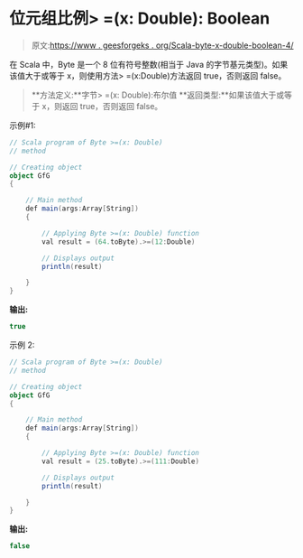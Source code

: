 # 位元组比例> =(x: Double): Boolean

> 原文:[https://www . geesforgeks . org/Scala-byte-x-double-boolean-4/](https://www.geeksforgeeks.org/scala-byte-x-double-boolean-4/)

在 Scala 中，Byte 是一个 8 位有符号整数(相当于 Java 的字节基元类型)。如果该值大于或等于 x，则使用方法> =(x:Double)方法返回 true，否则返回 false。

> **方法定义:**字节> =(x: Double):布尔值
> **返回类型:**如果该值大于或等于 x，则返回 true，否则返回 false。

示例#1:

```scala
// Scala program of Byte >=(x: Double)
// method 

// Creating object 
object GfG 
{ 

    // Main method 
    def main(args:Array[String]) 
    { 

        // Applying Byte >=(x: Double) function 
        val result = (64.toByte).>=(12:Double) 

        // Displays output 
        println(result) 

    } 
} 
```

**输出:**

```scala
true
```

示例 2:

```scala
// Scala program of Byte >=(x: Double)
// method 

// Creating object 
object GfG 
{ 

    // Main method 
    def main(args:Array[String]) 
    { 

        // Applying Byte >=(x: Double) function 
        val result = (25.toByte).>=(111:Double) 

        // Displays output 
        println(result) 

    } 
} 
```

**输出:**

```scala
false
```